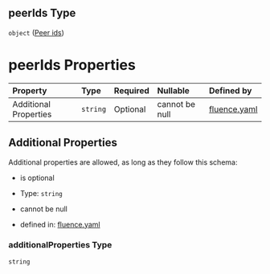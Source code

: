 ## peerIds Type

`object` ([Peer ids](fluence-properties-peer-ids.md))

# peerIds Properties

| Property              | Type     | Required | Nullable       | Defined by                                                                                                                                              |
| :-------------------- | :------- | :------- | :------------- | :------------------------------------------------------------------------------------------------------------------------------------------------------ |
| Additional Properties | `string` | Optional | cannot be null | [fluence.yaml](fluence-properties-peer-ids-additionalproperties.md "https://fluence.dev/schemas/fluence.yaml#/properties/peerIds/additionalProperties") |

## Additional Properties

Additional properties are allowed, as long as they follow this schema:



*   is optional

*   Type: `string`

*   cannot be null

*   defined in: [fluence.yaml](fluence-properties-peer-ids-additionalproperties.md "https://fluence.dev/schemas/fluence.yaml#/properties/peerIds/additionalProperties")

### additionalProperties Type

`string`
